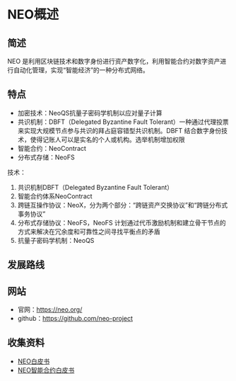# NEO概述

## 简述

NEO 是利用区块链技术和数字身份进行资产数字化，利用智能合约对数字资产进行自动化管理，实现“智能经济”的一种分布式网络。

## 特点

- 加密技术：NeoQS抗量子密码学机制以应对量子计算
- 共识机制：DBFT（Delegated Byzantine Fault Tolerant）一种通过代理投票来实现大规模节点参与共识的拜占庭容错型共识机制。DBFT 结合数字身份技术，使得记账人可以是实名的个人或机构。选举机制增加权限
- 智能合约：NeoContract
- 分布式存储：NeoFS

技术：

1. 共识机制DBFT（Delegated Byzantine Fault Tolerant）
2. 智能合约体系NeoContract
3. 跨链互操作协议：NeoX，分为两个部分：“跨链资产交换协议”和“跨链分布式事务协议”
4. 分布式存储协议：NeoFS，NeoFS 计划通过代币激励机制和建立骨干节点的方式来解决在冗余度和可靠性之间寻找平衡点的矛盾
5. 抗量子密码学机制：NeoQS

## 发展路线

## 网站

- 官网：<https://neo.org/>
- github：<https://github.com/neo-project>

## 收集资料

- [NEO白皮书](NEO白皮书.md)
- [NEO智能合约白皮书](NeoContract白皮书.md)
